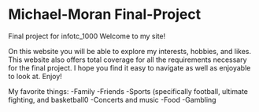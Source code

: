 # Michael-Moran Final-Project

Final project for infotc_1000
Welcome to my site!


On this website you will be able to explore my interests, hobbies, and likes. This website also offers total coverage for all the requirements necessary for the final project. I hope you find it easy to navigate as well as enjoyable to look at. Enjoy!


My favorite things:
-Family 
-Friends
-Sports (specifically football, ultimate fighting, and basketball0
-Concerts and music 
-Food
-Gambling 
